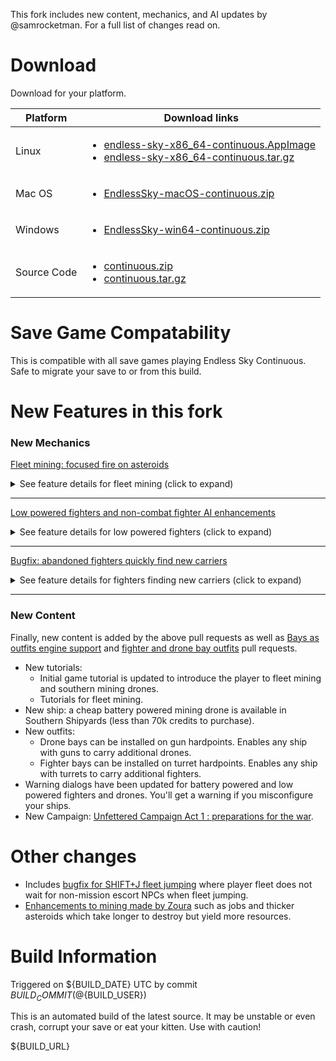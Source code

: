 This fork includes new content, mechanics, and AI updates by @samrocketman.  For a full list of changes read on.

# Download

Download for your platform.

| Platform    | Download links |
| ----------- | -------------- |
| Linux       | <ul><li>[endless-sky-x86_64-continuous.AppImage][linux.appimage]</li><li>[endless-sky-x86_64-continuous.tar.gz][linux.tgz]</li></ul> |
| Mac OS      | <ul><li>[EndlessSky-macOS-continuous.zip][mac.zip]</li></ul> |
| Windows     | <ul><li>[EndlessSky-win64-continuous.zip][windows.zip]</li></ul> |
| Source Code | <ul><li>[continuous.zip][source.zip]</li><li>[continuous.tar.gz][source.tgz]</li></ul> |

[linux.appimage]: https://github.com/samrocketman/endless-sky/releases/download/continuous/endless-sky-x86_64-continuous.AppImage
[linux.tgz]: https://github.com/samrocketman/endless-sky/releases/download/continuous/endless-sky-x86_64-continuous.tar.gz
[mac.zip]: https://github.com/samrocketman/endless-sky/releases/download/continuous/EndlessSky-macOS-continuous.zip
[windows.zip]: https://github.com/samrocketman/endless-sky/releases/download/continuous/EndlessSky-win64-continuous.zip
[source.zip]: https://github.com/samrocketman/endless-sky/archive/refs/tags/continuous.zip
[source.tgz]: https://github.com/samrocketman/endless-sky/archive/refs/tags/continuous.tar.gz

# Save Game Compatability

This is compatible with all save games playing Endless Sky Continuous.  Safe to migrate your save to or from this build.

# New Features in this fork

### New Mechanics

[Fleet mining: focused fire on asteroids](https://github.com/endless-sky/endless-sky/pull/6669)

<details><summary>See feature details for fleet mining (click to expand)</summary>

---

- New shortcut `V` with a dual purpose
  - If you have asteroid scanning outfits, it will select the nearest asteroid.
  - `V` shortcut will toggle Harvest mode which means your fleet will collect harvested asteroids.  Your feel will also retrieve abandoned cargo from destroyed ships in harvest mode.
- `F` shortcut (focus fire) works on asteroids, your fleet will attack asteroids to mine them.  Your player ship must have asteroid scanning to select asteroids.
- A new preference for fighters transferring cargo to carried ships.
- A new preference for targeting asteroids based on highest value or proximity.

</details>

---

[Low powered fighters and non-combat fighter AI enhancements](https://github.com/endless-sky/endless-sky/pull/6726)

<details><summary>See feature details for low powered fighters (click to expand)</summary>

---

- Player ship, escorts, fighters, and drones can be powered only by batteries.  (No power gen)
- Carrier Tanker Refueling AI
  - When you have a carrier with lots of fuel and fighters or drones with fuel pods they can be used to refuel your escort fleet.
  - Your fleet can focus on combat while the carrier tanker can refuel them.
  - Smart refueling behavior: All ships get 1 jump first, then all escorts get 100% refueled, then all mission NPC escorts get 100% refueled.  Finally, when all escorts are refueled the fighters or drones help to refuel the parent carrier ship back to full for the next refueling run.
- Ship recovery AI updates
  - Ships out of battery will become disabled and can call for help for a recharge.  This includes escorts and the player flagship.
  - Battery powered fighters and drones will automatically return to carriers to recharge.  This includes low powered fighters which have battery and small amounts of energy generation.
  - Battery powered fighters sharing energy with other ships during recovery operations reserve enough energy to be able to return to parent carriers.  This enables battery powered fighters and drones to be effective when aiding in disabled ship recovery.
  - Fighters and drones can recover other ships and drones (including battery powered fighters and drones).  This is useful when mining in the ember wastes with battery powered fighters and drones.
  - Carriers will recover their own carried ships which were disabled during battle.
  - All ships (including carriers) will recover disabled fighters and drones which are not carried by them.  This enables fighters associated with destroyed carriers to find a new home in a new carrier with empty bays.
- "No suicide pact" for defenseless fighters AI updates
  - Fighters will refuse to launch if they have no weapons and there are enemies in the system.
  - Fighters will retreat and re-dock with carrier if they have no weapons and enemies enter the system.
  - Minimum 10 second flight time.  Fighters will refuse to deploy if they do not have sufficient energy for 10 seconds of flight time overall.  This includes worst case scenario of using weapons the entire time.
    - Vulnerable fighters are less vulnerable in battle (like boxwings) because they stay docked.
    - Fighters will only deploy if their outfits allow them sufficient flight time in battle.
- Anti-Missile Defense AI updates
  - Fighters equipped with anti-missile and no weapons will still deploy since they're not considered completely defenseless.  Their purpose is to defend the parent carrier.
  - Fighters equipped with anti-missile and no weapons should not move when player issues orders for fleet to attack enemy.  They should keep station by their parent carrier to defend the carrier from missile attacks.

</details>

---

[Bugfix: abandoned fighters quickly find new carriers](https://github.com/endless-sky/endless-sky/pull/6866)

<details><summary>See feature details for fighters finding new carriers (click to expand)</summary>

---

- If a fighter loses a parent carrier or a fighter is captured, then it will quickly pathfind to board a new valid carrier parent.

</details>

---

### New Content

Finally, new content is added by the above pull requests as well as [Bays as outfits engine support](https://github.com/endless-sky/endless-sky/pull/6792) and [fighter and drone bay outfits](https://github.com/endless-sky/endless-sky/pull/6793) pull requests.

- New tutorials:
  - Initial game tutorial is updated to introduce the player to fleet mining and southern mining drones.
  - Tutorials for fleet mining.
- New ship: a cheap battery powered mining drone is available in Southern Shipyards (less than 70k credits to purchase).
- New outfits:
  - Drone bays can be installed on gun hardpoints.  Enables any ship with guns to carry additional drones.
  - Fighter bays can be installed on turret hardpoints.  Enables any ship with turrets to carry additional fighters.
- Warning dialogs have been updated for battery powered and low powered fighters and drones.  You'll get a warning if you misconfigure your ships.
- New Campaign: [Unfettered Campaign Act 1 : preparations for the war][unfettered].

[unfettered]: https://github.com/endless-sky/endless-sky/pull/6416

# Other changes

- Includes [bugfix for SHIFT+J fleet jumping](https://github.com/endless-sky/endless-sky/pull/6973) where player fleet does not wait for non-mission escort NPCs when fleet jumping.
- [Enhancements to mining made by Zoura](https://github.com/samrocketman/endless-sky/tree/zoura-mining-jobs) such as jobs and thicker asteroids which take longer to destroy but yield more resources.


# Build Information

Triggered on ${BUILD_DATE} UTC by commit ${BUILD_COMMIT} (@${BUILD_USER})

This is an automated build of the latest source. It may be unstable or even crash, corrupt your save or eat your kitten. Use with caution!

${BUILD_URL}
